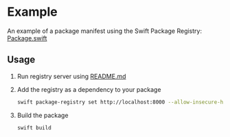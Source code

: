# Example

An example of a package manifest using the Swift Package Registry:
[Package.swift](./Package.swift)

## Usage

1. Run registry server using [README.md](../README.md)
1. Add the registry as a dependency to your package

   ```sh
   swift package-registry set http://localhost:8000 --allow-insecure-http
   ```

1. Build the package

   ```bash
   swift build
   ```
